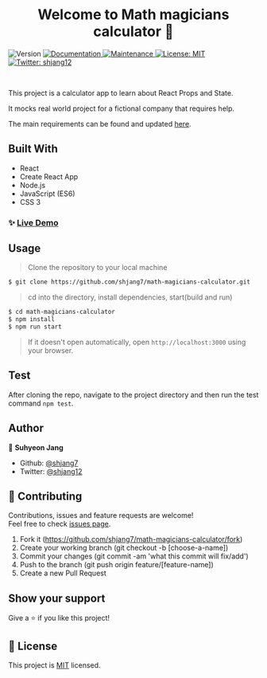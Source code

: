 <h1 align="center">Welcome to Math magicians calculator 👋</h1>
<p>
  <img alt="Version" src="https://img.shields.io/badge/version-1.0.0-blue.svg?cacheSeconds=2592000" />
  <a href="https://github.com/shjang7/math-magicians-calculator/tree/release-1.0" target="_blank">
    <img alt="Documentation" src="https://img.shields.io/badge/documentation-yes-brightgreen.svg" />
  </a>
  <a href="https://github.com/shjang7/math-magicians-calculator/graphs/commit-activity" target="_blank">
    <img alt="Maintenance" src="https://img.shields.io/badge/Maintained%3F-yes-green.svg" />
  </a>
  <a href="https://github.com/shjang7/math-magicians-calculator/blob/master/LICENSE" target="_blank">
    <img alt="License: MIT" src="https://img.shields.io/github/license/shjang7/math-magicians-calculator" />
  </a>
  <a href="https://twitter.com/shjang12" target="_blank">
    <img alt="Twitter: shjang12" src="https://img.shields.io/twitter/follow/shjang12.svg?style=social" />
  </a>
</p>

<br>

This project is a calculator app to learn about React Props and State.

It mocks real world project for a fictional company that requires help.

The main requirements can be found and updated [here](https://github.com/microverseinc/project-react-calculator).

## Built With

- React
- Create React App
- Node.js
- JavaScript (ES6)
- CSS 3

### ✨ [Live Demo](https://react-calculator-suh.herokuapp.com/)

## Usage

> Clone the repository to your local machine

```sh
$ git clone https://github.com/shjang7/math-magicians-calculator.git
```

> cd into the directory, install dependencies, start(build and run)

```sh
$ cd math-magicians-calculator
$ npm install
$ npm run start
```

> If it doesn't open automatically, open `http://localhost:3000` using your browser.

## Test

After cloning the repo, navigate to the project directory and then run the test command `npm test`.

## Author

👤 **Suhyeon Jang**

- Github: [@shjang7](https://github.com/shjang7)
- Twitter: [@shjang12](https://twitter.com/shjang12)

## 🤝 Contributing

Contributions, issues and feature requests are welcome!<br />Feel free to check [issues page](https://github.com/shjang7/math-magicians-calculator/issues).

1. Fork it (https://github.com/shjang7/math-magicians-calculator/fork)
2. Create your working branch (git checkout -b [choose-a-name])
3. Commit your changes (git commit -am 'what this commit will fix/add')
4. Push to the branch (git push origin feature/[feature-name])
5. Create a new Pull Request

## Show your support

Give a ⭐️ if you like this project!

## 📝 License

This project is [MIT](https://github.com/shjang7/math-magicians-calculator/blob/master/LICENSE) licensed.
